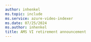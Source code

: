 ```yaml
---
author: inhenkel
ms.topic: include 
ms.service: azure-video-indexer
ms.date: 07/25/2024
ms.author: inhenkel
title: AMS VI retirement announcement
---
```


<!--
> [!IMPORTANT]
> The deadline for migrating Azure Video Indexer content due to the Azure Media Services retirement has passed. See the [retirement guide](../retirement/azure-video-indexer-ams-retirement-guide.md) for more information.
-->